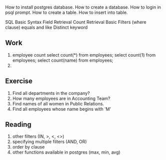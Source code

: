 
How to install postgres database.
How to create a database.
How to login in psql prompt.
How to create a table.
How to insert into table.


SQL
  Basic Syntax
  Field Retrieval
  Count Retrieval
  Basic Filters (where clause)
    equals and like
  Distinct keyword

Work
-----
1) employee count
select count(*) from employees;
select count(1) from employees;
select count(name) from employees;
2) 


Exercise
--------
1) Find all departments in the company?
2) How many employees are in Accounting Team?
3) Find names of all women in Public Relations.
4) Find all employees whose name begins with 'M'

Reading
-------
1) other filters (IN, >, <, <>)
2) specifying multiple filters (AND, OR)
2) order by clause
3) other functions available in postgres (max, min, avg)
